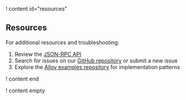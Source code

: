 ! content id="resources"

## Resources

For additional resources and troubleshooting:

1. Review the [JSON-RPC API](reference/rpc-api)
2. Search for issues on our [GitHub repository](https://github.com/pods-finance/sdk) or submit a new issue
3. Explore the [Alloy examples repository](https://github.com/alloy-rs/examples) for implementation patterns

! content end

! content empty
